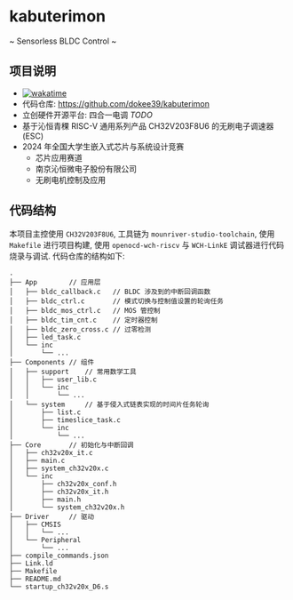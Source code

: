 # kabuterimon
~ Sensorless BLDC Control ~

## 项目说明

- [![wakatime](https://wakatime.com/badge/user/bfcd022b-5701-445b-9c00-22ff2d260468/project/edf0ed10-47e5-485d-99bf-eead4d34ebdf.svg?style=flat-square)](https://wakatime.com/@bfcd022b-5701-445b-9c00-22ff2d260468/projects/wcmbaigibo)
- 代码仓库: https://github.com/dokee39/kabuterimon
- 立创硬件开源平台: 四合一电调 *TODO*
- 基于沁恒青稞 RISC-V 通用系列产品 CH32V203F8U6 的无刷电子调速器 (ESC)
- 2024 年全国大学生嵌入式芯片与系统设计竞赛
    - 芯片应用赛道
    - 南京沁恒微电子股份有限公司
    - 无刷电机控制及应用 

## 代码结构

本项目主控使用 `CH32V203F8U6`, 工具链为 `mounriver-studio-toolchain`, 使用 `Makefile` 进行项目构建, 使用 `openocd-wch-riscv` 与 `WCH-LinkE` 调试器进行代码烧录与调试. 代码仓库的结构如下: 

```
.
├── App        // 应用层
│   ├── bldc_callback.c   // BLDC 涉及到的中断回调函数
│   ├── bldc_ctrl.c       // 模式切换与控制值设置的轮询任务
│   ├── bldc_mos_ctrl.c   // MOS 管控制
│   ├── bldc_tim_cnt.c    // 定时器控制
│   ├── bldc_zero_cross.c // 过零检测
│   ├── led_task.c
│   └── inc
│       └── ...
├── Components // 组件
│   ├── support    // 常用数学工具
│   │   ├── user_lib.c
│   │   └── inc
│   │       └── ...
│   └── system     // 基于侵入式链表实现的时间片任务轮询
│       ├── list.c
│       ├── timeslice_task.c
│       └── inc
│           └── ...
├── Core       // 初始化与中断回调
│   ├── ch32v20x_it.c
│   ├── main.c
│   ├── system_ch32v20x.c
│   └── inc
│       ├── ch32v20x_conf.h
│       ├── ch32v20x_it.h
│       ├── main.h
│       └── system_ch32v20x.h
├── Driver     // 驱动
│   ├── CMSIS
│   │   └── ...
│   └── Peripheral
│       └── ...
├── compile_commands.json
├── Link.ld
├── Makefile
├── README.md
└── startup_ch32v20x_D6.s
```



